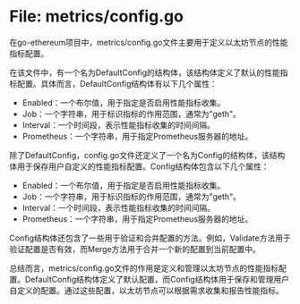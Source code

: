 # File: metrics/config.go

在go-ethereum项目中，metrics/config.go文件主要用于定义以太坊节点的性能指标配置。

在该文件中，有一个名为DefaultConfig的结构体，该结构体定义了默认的性能指标配置。具体而言，DefaultConfig结构体有以下几个属性：

- Enabled：一个布尔值，用于指定是否启用性能指标收集。
- Job：一个字符串，用于标识指标的作用范围，通常为"geth"。
- Interval：一个时间段，表示性能指标收集的时间间隔。
- Prometheus：一个字符串，用于指定Prometheus服务器的地址。

除了DefaultConfig，config.go文件还定义了一个名为Config的结构体，该结构体用于保存用户自定义的性能指标配置。Config结构体包含以下几个属性：

- Enabled：一个布尔值，用于指定是否启用性能指标收集。
- Job：一个字符串，用于标识指标的作用范围，通常为"geth"。
- Interval：一个时间段，表示性能指标收集的时间间隔。
- Prometheus：一个字符串，用于指定Prometheus服务器的地址。

Config结构体还包含了一些用于验证和合并配置的方法。例如，Validate方法用于验证配置是否有效，而Merge方法用于合并一个新的配置到当前配置中。

总结而言，metrics/config.go文件的作用是定义和管理以太坊节点的性能指标配置。DefaultConfig结构体定义了默认配置，而Config结构体用于保存和管理用户自定义的配置。通过这些配置，以太坊节点可以根据需求收集和报告性能指标。

